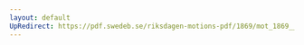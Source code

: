 ```yaml
---
layout: default
UpRedirect: https://pdf.swedeb.se/riksdagen-motions-pdf/1869/mot_1869__fk__00046.pdf
---
```

